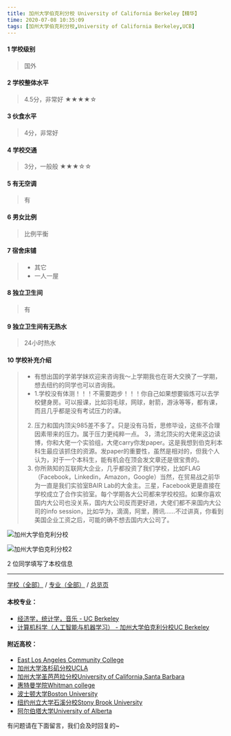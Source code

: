 ```yaml
---
title: 加州大学伯克利分校 University of California Berkeley【精华】
time: 2020-07-08 10:35:09
tags: [加州大学伯克利分校,University of California Berkeley,UCB]
---
```

#### 1 学校级别
> 国外


#### 2 学校整体水平
> 4.5分，非常好
★★★★☆


#### 3 伙食水平
>  4分，非常好


#### 4 学校交通
> 3分，一般般
★★★☆☆


#### 5 有无空调
> 有


#### 6 男女比例
> 比例平衡


#### 7 宿舍床铺
> - 其它
> - 一人一屋
 

#### 8 独立卫生间
> 有


#### 9 独立卫生间有无热水
> 24小时热水


#### 10 学校补充介绍
> - 有想出国的学弟学妹欢迎来咨询我～上学期我也在哥大交换了一学期，想去纽约的同学也可以咨询我。
> - 1.学校没有体测！！！不需要跑步！！！你自己如果想要锻炼可以去学校健身房。可以报课，比如羽毛球，网球，射箭，游泳等等，都有课，而且几乎都是没有考试压力的课。
> 2. 压力和国内顶尖985差不多了。只是没有马哲，思修毕设，这些不合理因素带来的压力。属于压力更纯粹一点。
> 3，清北顶尖的大佬来这边读博，你和大佬一个实验组，大佬carry你发paper。这是我想到伯克利本科生最应该抓住的资源。发paper的重要性，虽然是相对的，但我个人认为，对于一个本科生，能有机会在顶会发文章还是很宝贵的。
> 4. 你所熟知的互联网大企业，几乎都投资了我们学校，比如FLAG（Facebook，Linkedin，Amazon，Google）当然，在贸易战之前华为一直是我们实验室BAIR Lab的大金主。三星，Facebook更是直接在学校成立了合作实验室。每个学期各大公司都来学校校招。如果你喜欢国内大公司也没关系，国内大公司反而更好进，大佬们都不来国内大公司的info session，比如华为，滴滴，阿里，腾讯……不过讲真，你看到美国企业工资之后，可能的确不想去国内大公司了。


![加州大学伯克利分校](http://upload-images.jianshu.io/upload_images/6506516-dc37500d24ccab1b.png?imageMogr2/auto-orient/strip%7CimageView2/2/w/1240)

![加州大学伯克利分校2](https://upload-images.jianshu.io/upload_images/6506516-3e19b4d5d5d09e67.jpeg?imageMogr2/auto-orient/strip%7CimageView2/2/w/1240)

2 位同学填写了本校信息
***
[学校（全部）](https://univgo.github.io/2020/07/08/3efa6bcca419) / [专业（全部）](https://univgo.github.io/2020/07/08/2d4c6d3552c2) / [总览页](https://univgo.github.io/2020/07/08/445daeb4fa00)
#### 本校专业：
- [经济学，统计学，音乐 - UC Berkeley](https://univgo.github.io/2020/07/08/6f5d585bf003) 
- [计算机科学（人工智能与机器学习） - 加州大学伯克利分校UC Berkeley](https://univgo.github.io/2020/07/08/5bcaa17993d3)

#### 附近高校：
- [East Los Angeles Community College](https://univgo.github.io/2020/07/08/1aec7ad9ce26) 
- [加州大学洛杉矶分校UCLA](https://univgo.github.io/2020/07/08/2c35063885ae)
- [加州大学圣芭芭拉分校University of California,Santa Barbara](https://univgo.github.io/2020/07/08/b003add8bcdb) 
- [惠特曼学院Whitman college](https://univgo.github.io/2020/07/08/1d720faaa03c) 
- [波士顿大学Boston University](https://univgo.github.io/2020/07/08/75c3b6cef2c5)
- [纽约州立大学石溪分校Stony Brook University](https://univgo.github.io/2020/07/08/7b27a919ad55)
- [阿尔伯塔大学University of Alberta](https://univgo.github.io/2020/07/08/a7200d06b3d7)



有问题请在下面留言，我们会及时回复的~

